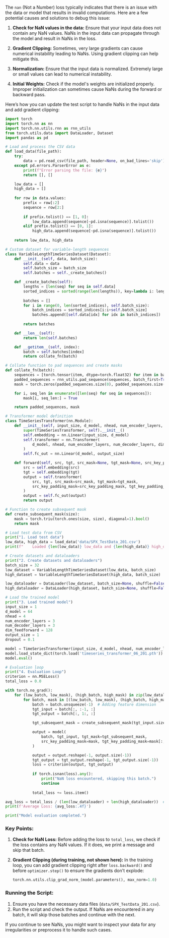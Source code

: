 The `nan` (Not a Number) loss typically indicates that there is an issue with the data or model that results in invalid computations. Here are a few potential causes and solutions to debug this issue:

1. **Check for NaN values in the data:**
   Ensure that your input data does not contain any NaN values. NaNs in the input data can propagate through the model and result in NaNs in the loss.

2. **Gradient Clipping:**
   Sometimes, very large gradients can cause numerical instability leading to NaNs. Using gradient clipping can help mitigate this.

3. **Normalization:**
   Ensure that the input data is normalized. Extremely large or small values can lead to numerical instability.

4. **Initial Weights:**
   Check if the model's weights are initialized properly. Improper initialization can sometimes cause NaNs during the forward or backward pass.

Here’s how you can update the test script to handle NaNs in the input data and add gradient clipping:

```python
import torch
import torch.nn as nn
import torch.nn.utils.rnn as rnn_utils
from torch.utils.data import DataLoader, Dataset
import pandas as pd

# Load and process the CSV data
def load_data(file_path):
    try:
        data = pd.read_csv(file_path, header=None, on_bad_lines='skip')
    except pd.errors.ParserError as e:
        print(f"Error parsing the file: {e}")
        return [], []

    low_data = []
    high_data = []
    
    for row in data.values:
        prefix = row[:2]
        sequence = row[2:]
        
        if prefix.tolist() == [1, 0]:
            low_data.append(sequence[~pd.isna(sequence)].tolist())
        elif prefix.tolist() == [0, 1]:
            high_data.append(sequence[~pd.isna(sequence)].tolist())
    
    return low_data, high_data

# Custom dataset for variable-length sequences
class VariableLengthTimeSeriesDataset(Dataset):
    def __init__(self, data, batch_size):
        self.data = data
        self.batch_size = batch_size
        self.batches = self._create_batches()

    def _create_batches(self):
        lengths = [len(seq) for seq in self.data]
        sorted_indices = sorted(range(len(lengths)), key=lambda i: lengths[i])
        
        batches = []
        for i in range(0, len(sorted_indices), self.batch_size):
            batch_indices = sorted_indices[i:i+self.batch_size]
            batches.append([self.data[idx] for idx in batch_indices])
        
        return batches

    def __len__(self):
        return len(self.batches)

    def __getitem__(self, index):
        batch = self.batches[index]
        return collate_fn(batch)

# Collate function to pad sequences and create masks
def collate_fn(batch):
    sequences = [torch.tensor(item, dtype=torch.float32) for item in batch]
    padded_sequences = rnn_utils.pad_sequence(sequences, batch_first=True)
    mask = torch.zeros(padded_sequences.size(0), padded_sequences.size(1), dtype=torch.bool)

    for i, seq_len in enumerate([len(seq) for seq in sequences]):
        mask[i, seq_len:] = True

    return padded_sequences, mask

# Transformer model definition
class TimeSeriesTransformer(nn.Module):
    def __init__(self, input_size, d_model, nhead, num_encoder_layers, num_decoder_layers, dim_feedforward, output_size, dropout=0.1):
        super(TimeSeriesTransformer, self).__init__()
        self.embedding = nn.Linear(input_size, d_model)
        self.transformer = nn.Transformer(
            d_model, nhead, num_encoder_layers, num_decoder_layers, dim_feedforward, dropout, batch_first=True
        )
        self.fc_out = nn.Linear(d_model, output_size)

    def forward(self, src, tgt, src_mask=None, tgt_mask=None, src_key_padding_mask=None, tgt_key_padding_mask=None):
        src = self.embedding(src)
        tgt = self.embedding(tgt)
        output = self.transformer(
            src, tgt, src_mask=src_mask, tgt_mask=tgt_mask,
            src_key_padding_mask=src_key_padding_mask, tgt_key_padding_mask=tgt_key_padding_mask
        )
        output = self.fc_out(output)
        return output

# Function to create subsequent mask
def create_subsequent_mask(size):
    mask = torch.triu(torch.ones(size, size), diagonal=1).bool()
    return mask

# Load test data from CSV
print("1. Load test data")
low_data, high_data = load_data('data/SPX_TestData_201.csv')
print(f"    Loaded {len(low_data)} low_data and {len(high_data)} high_data.")

# Create datasets and dataloaders
print("2. Create datasets and dataloaders")
batch_size = 32
low_dataset = VariableLengthTimeSeriesDataset(low_data, batch_size)
high_dataset = VariableLengthTimeSeriesDataset(high_data, batch_size)

low_dataloader = DataLoader(low_dataset, batch_size=None, shuffle=False)
high_dataloader = DataLoader(high_dataset, batch_size=None, shuffle=False)

# Load the trained model
print("3. Load trained model")
input_size = 1
d_model = 64
nhead = 4
num_encoder_layers = 3
num_decoder_layers = 3
dim_feedforward = 128
output_size = 1
dropout = 0.1

model = TimeSeriesTransformer(input_size, d_model, nhead, num_encoder_layers, num_decoder_layers, dim_feedforward, output_size, dropout)
model.load_state_dict(torch.load('timeseries_transformer_06_201.pth'))
model.eval()

# Evaluation loop
print("4. Evaluation Loop")
criterion = nn.MSELoss()
total_loss = 0.0

with torch.no_grad():
    for (low_batch, low_mask), (high_batch, high_mask) in zip(low_dataloader, high_dataloader):
        for batch, mask in [(low_batch, low_mask), (high_batch, high_mask)]:
            batch = batch.unsqueeze(-1)  # Adding feature dimension
            tgt_input = batch[:, :-1, :]
            tgt_output = batch[:, 1:, :]

            tgt_subsequent_mask = create_subsequent_mask(tgt_input.size(1)).to(tgt_input.device)

            output = model(
                batch, tgt_input, tgt_mask=tgt_subsequent_mask, 
                src_key_padding_mask=mask, tgt_key_padding_mask=mask[:, :-1]
            )

            output = output.reshape(-1, output.size(-1))
            tgt_output = tgt_output.reshape(-1, tgt_output.size(-1))
            loss = criterion(output, tgt_output)
            
            if torch.isnan(loss).any():
                print("NaN loss encountered, skipping this batch.")
                continue
            
            total_loss += loss.item()

avg_loss = total_loss / (len(low_dataloader) + len(high_dataloader))  # Adjusting for two dataloaders
print(f'Average Loss: {avg_loss:.4f}')

print("Model evaluation completed.")
```

### Key Points:

1. **Check for NaN Loss:**
   Before adding the loss to `total_loss`, we check if the loss contains any NaN values. If it does, we print a message and skip that batch.

2. **Gradient Clipping (during training, not shown here):**
   In the training loop, you can add gradient clipping right after `loss.backward()` and before `optimizer.step()` to ensure the gradients don't explode:
   ```python
   torch.nn.utils.clip_grad_norm_(model.parameters(), max_norm=1.0)
   ```

### Running the Script:
1. Ensure you have the necessary data files (`data/SPX_TestData_201.csv`).
2. Run the script and check the output. If NaNs are encountered in any batch, it will skip those batches and continue with the next.

If you continue to see NaNs, you might want to inspect your data for any irregularities or preprocess it to handle such cases.